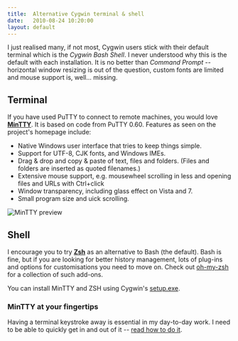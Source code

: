 ```yaml
---
title:  Alternative Cygwin terminal & shell
date:   2010-08-24 10:20:00
layout: default
---
```


I just realised many, if not most, Cygwin users stick with their default terminal which is the *Cygwin Bash Shell*. I never understood why this is the default with each installation. It is no better than *Command Prompt* -- horizontal window resizing is out of the question, custom fonts are limited and mouse support is, well... missing.

## Terminal

If you have used PuTTY to connect to remote machines, you would love [**MinTTY**](http://code.google.com/p/mintty/). It is based on code from PuTTY 0.60. Features as seen on the project's homepage include:

  * Native Windows user interface that tries to keep things simple.
  * Support for UTF-8, CJK fonts, and Windows IMEs.
  * Drag & drop and copy & paste of text, files and folders. (Files and folders are inserted as quoted filenames.)
  * Extensive mouse support, e.g. mousewheel scrolling in less and opening files and URLs with Ctrl+click
  * Window transparency, including glass effect on Vista and 7.
  * Small program size and  uick scrolling.

![MinTTY preview](http://i.imgur.com/EBpvY.png)

## Shell

I encourage you to try [**Zsh**](http://www.zsh.org/) as an alternative to Bash (the default). Bash is fine, but if you are looking for better history management, lots of plug-ins and options for customisations you need to move on. Check out [oh-my-zsh](http://github.com/robbyrussell/oh-my-zsh) for a collection of such add-ons.

You can install MinTTY and ZSH using Cygwin's [setup.exe](http://www.cygwin.com/setup.exe).

### MinTTY at your fingertips

Having a terminal keystroke away is essential in my day-to-day work. I need to be able to quickly get in and out of it -- [read how to do it](http://blog.angeloff.name/post/1104619682/mintty-at-your-fingertips).
